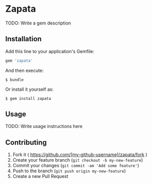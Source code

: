 # Zapata

TODO: Write a gem description

## Installation

Add this line to your application's Gemfile:

```ruby
gem 'zapata'
```

And then execute:

    $ bundle

Or install it yourself as:

    $ gem install zapata

## Usage

TODO: Write usage instructions here

## Contributing

1. Fork it ( https://github.com/[my-github-username]/zapata/fork )
2. Create your feature branch (`git checkout -b my-new-feature`)
3. Commit your changes (`git commit -am 'Add some feature'`)
4. Push to the branch (`git push origin my-new-feature`)
5. Create a new Pull Request
